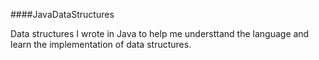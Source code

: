 ####JavaDataStructures

Data structures I wrote in Java to help me understtand the language and learn the implementation of data structures. 
